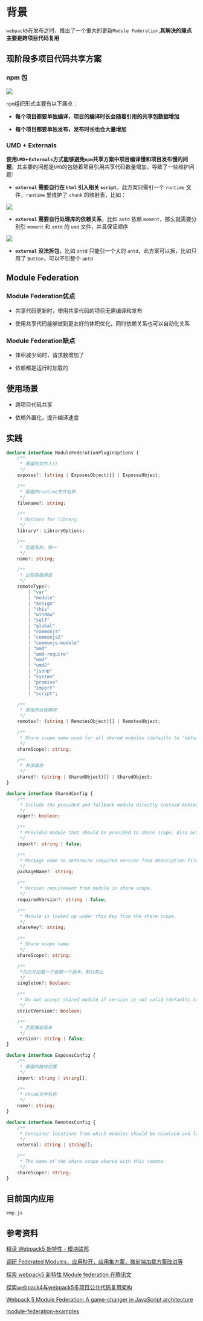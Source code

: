 # 背景

`webpack5`在发布之时，推出了一个重大的更新`Module Federation`,**其解决的痛点主要是跨项目代码复用**

## 现阶段多项目代码共享方案

### npm 包

![](npm-shared.png)

`npm`组织形式主要有以下痛点：

* **每个项目都要单独编译，项目的编译时长会随着引用的共享包数据增加**

* **每个项目都要单独发布，发布时长也会大量增加**

### UMD + Externals

**使用`UMD`+`Externals`方式能够避免`npm`共享方案中项目编译慢和项目发布慢的问题**，其主要的问题是`UMD`的包随着项目引用共享代码数量增加，导致了一些维护问题:

* **`external` 需要自行在 `html` 引入相关 `script`**，此方案只需引一个 `runtime` 文件，`runtime` 里维护了 `chunk` 的映射表，比如：

![](external-1.png)


* **`external` 需要自行处理库的依赖关系**，比如 `antd` 依赖 `moment`，那么就需要分别引 `moment` 和 `antd` 的 `umd` 文件，并且保证顺序


![](external-2.png)

* **`external` 没法拆包**，比如 `antd` 只能引一个大的 `antd`，此方案可以拆，比如只用了 `Button`，可以不引整个 `antd`

## Module Federation
###  Module Federation优点

* 共享代码更新时，使用共享代码的项目无需编译和发布

* 使用共享代码能够做到更友好的体积优化，同时依赖关系也可以自动化关系

###  Module Federation缺点

* 体积减少同时，请求数增加了

* 依赖都是运行时加载的

## 使用场景

* 跨项目代码共享

* 依赖外置化，提升编译速度

## 实践

``` ts
declare interface ModuleFederationPluginOptions {
	/**
     * 暴露的文件入口
	 */
	exposes?: (string | ExposesObject)[] | ExposesObject;

	/**
     * 暴露的runtime文件名称
	 */
	filename?: string;

	/**
	 * Options for library.
	 */
	library?: LibraryOptions;

	/**
	 * 容器名称，唯一
	 */
	name?: string;

	/**
	 * 远程容器类型
	 */
	remoteType?:
		| "var"
		| "module"
		| "assign"
		| "this"
		| "window"
		| "self"
		| "global"
		| "commonjs"
		| "commonjs2"
		| "commonjs-module"
		| "amd"
		| "amd-require"
		| "umd"
		| "umd2"
		| "jsonp"
		| "system"
		| "promise"
		| "import"
		| "script";

	/**
	 * 使用的远程模块
	 */
	remotes?: (string | RemotesObject)[] | RemotesObject;

	/**
	 * Share scope name used for all shared modules (defaults to 'default').
	 */
	shareScope?: string;

	/**
	 * 共享模块
	 */
	shared?: (string | SharedObject)[] | SharedObject;
}
```

``` ts
declare interface SharedConfig {
	/**
	 * Include the provided and fallback module directly instead behind an async request. This allows to use this shared module in initial load too. All possible shared modules need to be eager too.
	 */
	eager?: boolean;

	/**
	 * Provided module that should be provided to share scope. Also acts as fallback module if no shared module is found in share scope or version isn't valid. Defaults to the property name.
	 */
	import?: string | false;

	/**
	 * Package name to determine required version from description file. This is only needed when package name can't be automatically determined from request.
	 */
	packageName?: string;

	/**
	 * Version requirement from module in share scope.
	 */
	requiredVersion?: string | false;

	/**
	 * Module is looked up under this key from the share scope.
	 */
	shareKey?: string;

	/**
	 * Share scope name.
	 */
	shareScope?: string;

	/**
	 *只允许加载一个依赖一个版本，默认禁止
	 */
	singleton?: boolean;

	/**
	 * Do not accept shared module if version is not valid (defaults to yes, if local fallback module is available and shared module is not a singleton, otherwise no, has no effect if there is no required version specified).
	 */
	strictVersion?: boolean;

	/**
	 * 匹配兼容版本
	 */
	version?: string | false;
}
```

``` ts
declare interface ExposesConfig {
	/**
	 * 暴露的模块位置
	 */
	import: string | string[];

	/**
	 * chunk文件名称
	 */
	name?: string;
}
```


``` ts
declare interface RemotesConfig {
	/**
	 * Container locations from which modules should be resolved and loaded at runtime.
	 */
	external: string | string[];

	/**
	 * The name of the share scope shared with this remote.
	 */
	shareScope?: string;
}
```




## 目前国内应用

`emp.js`

## 参考资料

[精读 Webpack5 新特性 - 模块联邦](https://zhuanlan.zhihu.com/p/115403616)

[调研 Federated Modules，应用秒开，应用集方案，微前端加载方案改进等](https://mp.weixin.qq.com/s/sdIVsfmRlhDtT6DF2dmsJQ)

[探索 webpack5 新特性 Module federation 在腾讯文](http://www.alloyteam.com/2020/04/14338/)


[探索webpack4与webpack5多项目公共代码复用架构](https://juejin.cn/post/6844904149746745357#heading-0)

[Webpack 5 Module Federation: A game-changer in JavaScript architecture](https://indepth.dev/posts/1173/webpack-5-module-federation-a-game-changer-in-javascript-architecture#module-federation-allows-a-javascript-application-to-dynamically-run-code-from-another-bundle/build,-on-both-client-and-server.)

[module-federation-examples](https://github.com/module-federation/module-federation-examples)


